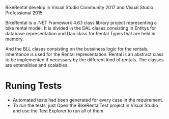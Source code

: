 BikeRental develop in Visual Studio Community 2017 and Visual Studio Professional 2015

BikeRental is a .NET Framework 4.6.1 class library project representing a bike rental model.
It is divided in the DAL clases consisting in Entitys for database representation and Dao class for Rental Types that are held in memory.

And the BLL clases consisting on the bussiness logic for the rentals.
Inheritance is used for the Rental representation. Rental is an abstract class to be implemented if necessary by the different kind of rentals.
The classes are extensibles and scalables.
 
# Runing Tests
* Automated tests had been generated for every case in the requirement.
* To run the tests, just Open the BikeRentalTest project in Visual Studio and use the Test Explorer to run all of them.